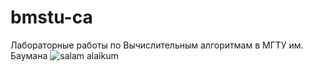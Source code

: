 # bmstu-ca
Лабораторные работы по Вычислительным алгоритмам в МГТУ им. Баумана 
![salam alaikum](https://3.bp.blogspot.com/-sSNYosPbk3o/UtM3TBCX4lI/AAAAAAAAAHs/T1Z3qd4vft0/s1600/Haskell-Variation+(logo+only)-medium.png)
